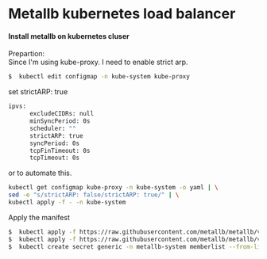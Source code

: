 # Metallb kubernetes load balancer

#### Install metallb on kubernetes cluser

Prepartion:  
Since I'm using kube-proxy. I need to enable strict arp.

```sh
$  kubectl edit configmap -n kube-system kube-proxy
```

set strictARP: true

```sh
ipvs:
      excludeCIDRs: null
      minSyncPeriod: 0s
      scheduler: ""
      strictARP: true
      syncPeriod: 0s
      tcpFinTimeout: 0s
      tcpTimeout: 0s
```

or to automate this.

```sh
kubectl get configmap kube-proxy -n kube-system -o yaml | \
sed -e "s/strictARP: false/strictARP: true/" | \
kubectl apply -f - -n kube-system
```

Apply the manifest

```sh
$  kubectl apply -f https://raw.githubusercontent.com/metallb/metallb/v0.9.4/manifests/namespace.yaml
$  kubectl apply -f https://raw.githubusercontent.com/metallb/metallb/v0.9.4/manifests/metallb.yaml
$  kubectl create secret generic -n metallb-system memberlist --from-literal=secretkey="$(openssl rand -base64 128)"
```
